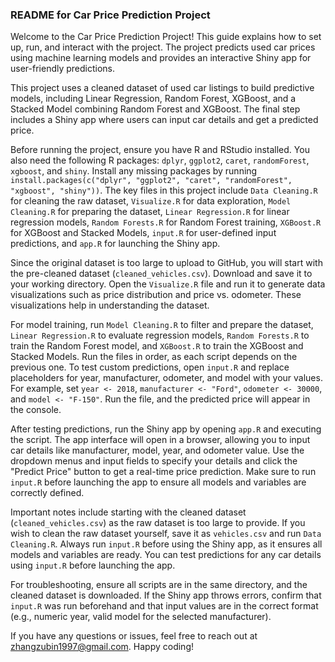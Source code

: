 ### README for Car Price Prediction Project

Welcome to the Car Price Prediction Project! This guide explains how to set up, run, and interact with the project. The project predicts used car prices using machine learning models and provides an interactive Shiny app for user-friendly predictions.

This project uses a cleaned dataset of used car listings to build predictive models, including Linear Regression, Random Forest, XGBoost, and a Stacked Model combining Random Forest and XGBoost. The final step includes a Shiny app where users can input car details and get a predicted price.

Before running the project, ensure you have R and RStudio installed. You also need the following R packages: `dplyr`, `ggplot2`, `caret`, `randomForest`, `xgboost`, and `shiny`. Install any missing packages by running `install.packages(c("dplyr", "ggplot2", "caret", "randomForest", "xgboost", "shiny"))`. The key files in this project include `Data Cleaning.R` for cleaning the raw dataset, `Visualize.R` for data exploration, `Model Cleaning.R` for preparing the dataset, `Linear Regression.R` for linear regression models, `Random Forests.R` for Random Forest training, `XGBoost.R` for XGBoost and Stacked Models, `input.R` for user-defined input predictions, and `app.R` for launching the Shiny app.

Since the original dataset is too large to upload to GitHub, you will start with the pre-cleaned dataset (`cleaned_vehicles.csv`). Download and save it to your working directory. Open the `Visualize.R` file and run it to generate data visualizations such as price distribution and price vs. odometer. These visualizations help in understanding the dataset.

For model training, run `Model Cleaning.R` to filter and prepare the dataset, `Linear Regression.R` to evaluate regression models, `Random Forests.R` to train the Random Forest model, and `XGBoost.R` to train the XGBoost and Stacked Models. Run the files in order, as each script depends on the previous one. To test custom predictions, open `input.R` and replace placeholders for year, manufacturer, odometer, and model with your values. For example, set `year <- 2018`, `manufacturer <- "Ford"`, `odometer <- 30000`, and `model <- "F-150"`. Run the file, and the predicted price will appear in the console.

After testing predictions, run the Shiny app by opening `app.R` and executing the script. The app interface will open in a browser, allowing you to input car details like manufacturer, model, year, and odometer value. Use the dropdown menus and input fields to specify your details and click the "Predict Price" button to get a real-time price prediction. Make sure to run `input.R` before launching the app to ensure all models and variables are correctly defined.

Important notes include starting with the cleaned dataset (`cleaned_vehicles.csv`) as the raw dataset is too large to provide. If you wish to clean the raw dataset yourself, save it as `vehicles.csv` and run `Data Cleaning.R`. Always run `input.R` before using the Shiny app, as it ensures all models and variables are ready. You can test predictions for any car details using `input.R` before launching the app.

For troubleshooting, ensure all scripts are in the same directory, and the cleaned dataset is downloaded. If the Shiny app throws errors, confirm that `input.R` was run beforehand and that input values are in the correct format (e.g., numeric year, valid model for the selected manufacturer).

If you have any questions or issues, feel free to reach out at zhangzubin1997@gmail.com. Happy coding!
